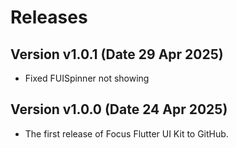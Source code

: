 # Releases

## Version v1.0.1 (Date 29 Apr 2025)
- Fixed FUISpinner not showing

## Version v1.0.0 (Date 24 Apr 2025)
- The first release of Focus Flutter UI Kit to GitHub.
